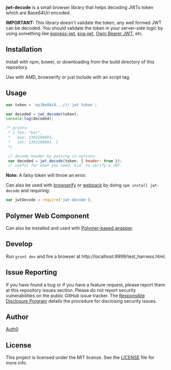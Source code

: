 __jwt-decode__ is a small browser library that helps decoding JWTs token which are Base64Url encoded.

__IMPORTANT:__ This library doesn't validate the token, any well formed JWT can be decoded. You should validate the token in your server-side logic by using something like [express-jwt](https://github.com/auth0/express-jwt), [koa-jwt](https://github.com/stiang/koa-jwt), [Owin Bearer JWT](https://github.com/michaelnoonan/Auth0-Owin-JwtBearerAuthentication), etc.

## Installation

Install with npm, bower, or downloading from the build directory of this repository.

Use with AMD, browserify or just include with an script tag.

## Usage

~~~javascript
var token = 'eyJ0eXAiO.../// jwt token';

var decoded = jwt_decode(token);
console.log(decoded);

/* prints:
 * { foo: "bar",
 *   exp: 1393286893,
 *   iat: 1393268893  }
 */

 // decode header by passing in options:
 var decoded = jwt_decode(token, { header: true });
 // useful for when you need `kid` to verify a JWT.
~~~

**Note:** A falsy token will throw an error.

Can also be used with [browserify] or [webpack] by doing `npm install jwt-decode` and requiring:

~~~javascript
var jwtDecode = require('jwt-decode');
~~~

## Polymer Web Component

Can also be installed and used with [Polymer-based wrapper](https://github.com/firmfirm/f-jwt-decode).

## Develop

Run `grunt dev` and fire a browser at http://localhost:9999/test_harness.html.

## Issue Reporting

If you have found a bug or if you have a feature request, please report them at this repository issues section. Please do not report security vulnerabilities on the public GitHub issue tracker. The [Responsible Disclosure Program](https://auth0.com/whitehat) details the procedure for disclosing security issues.

## Author

[Auth0](https://auth0.com)

## License

This project is licensed under the MIT license. See the [LICENSE](LICENSE.txt) file for more info.

[browserify]: http://browserify.org
[webpack]: http://webpack.github.io/
